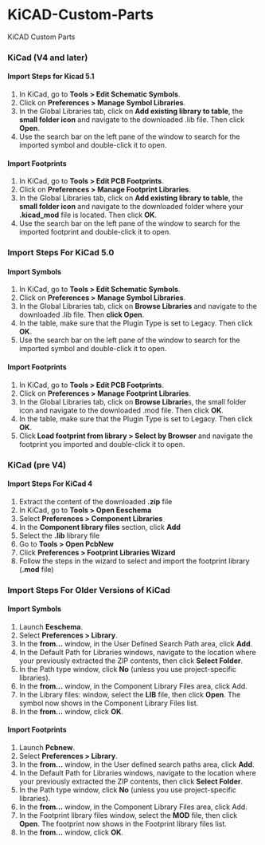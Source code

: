 # KiCAD-Custom-Parts
KiCAD Custom Parts





### KiCad (V4 and later)
#### Import Steps for Kicad 5.1

1. In KiCad, go to <b>Tools > Edit Schematic Symbols</b>.
2. Click on <b>Preferences > Manage Symbol Libraries</b>.
3. In the Global Libraries tab, click on <b>Add existing library to table</b>, the <b>small folder icon</b> and navigate to the downloaded .lib file. Then click <b>Open</b>.
4. Use the search bar on the left pane of the window to search for the imported symbol and double-click it to open.

#### Import Footprints

1. In KiCad, go to <b>Tools > Edit PCB Footprints</b>.
2. Click on <b>Preferences > Manage Footprint Libraries</b>.
3. In the Global Libraries tab, click on <b>Add existing library to table</b>, the <b>small folder icon</b> and navigate to the downloaded folder where your <b>.kicad_mod</b> file is located. Then click <b>OK</b>.
4. Use the search bar on the left pane of the window to search for the imported footprint and double-click it to open.

### Import Steps For KiCad 5.0
#### Import Symbols

1. In KiCad, go to <b>Tools > Edit Schematic Symbols</b>.
2. Click on <b>Preferences > Manage Symbol Libraries</b>.
3. In the Global Libraries tab, click on <b>Browse Libraries</b> and navigate to the downloaded .lib file. Then <b>click Open</b>.
4. In the table, make sure that the Plugin Type is set to Legacy. Then click <b>OK</b>.
5. Use the search bar on the left pane of the window to search for the imported symbol and double-click it to open.

#### Import Footprints

1. In KiCad, go to <b>Tools > Edit PCB Footprints</b>.
2. Click on <b>Preferences > Manage Footprint Libraries</b>.
3. In the Global Libraries tab, click on <b>Browse Librarie</b>s, the small folder icon and navigate to the downloaded .mod file. Then click <b>OK</b>.
4. In the table, make sure that the Plugin Type is set to Legacy. Then click <b>OK</b>.
5. Click<b> Load footprint from library > Select by Browser</b> and navigate the footprint you imported and double-click it to open.

### KiCad (pre V4)
#### Import Steps For KiCad 4

1. Extract the content of the downloaded <b>.zip</b> file
2. In KiCad, go to <b>Tools > Open Eeschema</b>
3. Select <b>Preferences > Component Libraries</b>
4. In the <b>Component library files</b> section, click <b>Add</b>
5. Select the <b>.lib</b> library file
6. Go to <b>Tools > Open PcbNew</b>
7. Click <b>Preferences > Footprint Libraries Wizard</b>
8. Follow the steps in the wizard to select and import the footprint library (<b>.mod</b> file)

### Import Steps For Older Versions of KiCad
#### Import Symbols

1. Launch <b>Eeschema</b>.
2. Select <b>Preferences > Library</b>.
3. In the <b>from...</b> window, in the User Defined Search Path area, click <b>Add</b>.
4. In the Default Path for Libraries windows, navigate to the location where your previously extracted the ZIP contents, then click <b>Select Folder</b>.
5. In the Path type window, click <b>No</b> (unless you use project-specific libraries).
6. In the <b>from...</b> window, in the Component Library Files area, click Add.
7. In the Library files: window, select the <b>LIB</b> file, then click <b>Open</b>. The symbol now shows in the Component Library Files list.
8. In the <b>from...</b> window, click <b>OK</b>.

#### Import Footprints

1. Launch <b>Pcbnew</b>.
2. Select <b>Preferences > Library</b>.
3. In the <b>from...</b> window, in the User defined search paths area, click <b>Add</b>.
4. In the Default Path for Libraries windows, navigate to the location where your previously extracted the ZIP contents, then click <b>Select Folder</b>.
5. In the Path type window, click <b>No</b> (unless you use project-specific libraries).
6. In the <b>from...</b> window, in the Component Library Files area, click Add.
7. In the Footprint library files window, select the <b>MOD</b> file, then click <b>Open</b>. The footprint now shows in the Footprint library files list.
8. In the <b>from...</b> window, click <b>OK</b>.

